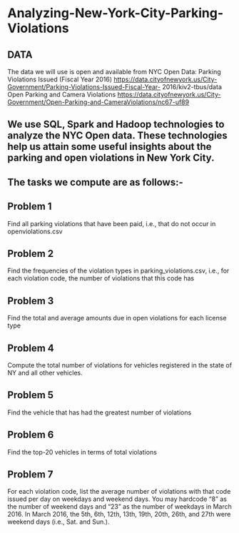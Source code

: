 # Analyzing-New-York-City-Parking-Violations

## DATA
The data we will use is open and available from NYC Open Data:
Parking Violations Issued (Fiscal Year 2016)
https://data.cityofnewyork.us/City-Government/Parking-Violations-Issued-Fiscal-Year-
2016/kiv2-tbus/data
Open Parking and Camera Violations
https://data.cityofnewyork.us/City-Government/Open-Parking-and-CameraViolations/nc67-uf89

## We use SQL, Spark and Hadoop technologies to analyze the NYC Open data. These technologies help us attain some useful insights about the parking and open violations in New York City. 

## The tasks we compute are as follows:-

## Problem 1
Find all parking violations that have been paid, i.e., that do not occur in openviolations.csv

## Problem 2
Find the frequencies of the violation types in parking_violations.csv, i.e., for each
violation code, the number of violations that this code has

## Problem 3
Find the total and average amounts due in open violations for each license type

## Problem 4
Compute the total number of violations for vehicles registered in the state of NY and
all other vehicles.

## Problem 5
 Find the vehicle that has had the greatest number of violations

## Problem 6
Find the top-20 vehicles in terms of total violations

## Problem 7
For each violation code, list the average number of violations with that code issued per day on weekdays and weekend days. You may hardcode “8” as the number of weekend days and “23” as the number of weekdays in March 2016. In March 2016, the 5th, 6th, 12th, 13th, 19th, 20th, 26th, and 27th were weekend days (i.e., Sat. and Sun.).
